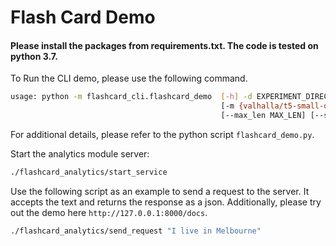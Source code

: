 # Flash Card Demo

#### Please install the packages from requirements.txt. The code is tested on python 3.7.

To Run the CLI  demo, please use the following command. 
```sh
usage: python -m flashcard_cli.flashcard_demo  [-h] -d EXPERIMENT_DIRECTORY -f FILE_NAME
                                               [-m {valhalla/t5-small-qa-qg-hl,valhalla/t5-base-qa-qg-hl}]
                                               [--max_len MAX_LEN] [--save_cards SAVE_CARDS]
```
For additional details, please refer to the python script `flashcard_demo.py`.

Start the analytics module server:

```sh
./flashcard_analytics/start_service
```

Use the following script as an example to send a request to the server. It accepts the text and returns the 
response as a json. Additionally, please try out the demo here ```http://127.0.0.1:8000/docs```.

```sh
./flashcard_analytics/send_request "I live in Melbourne" 
```
